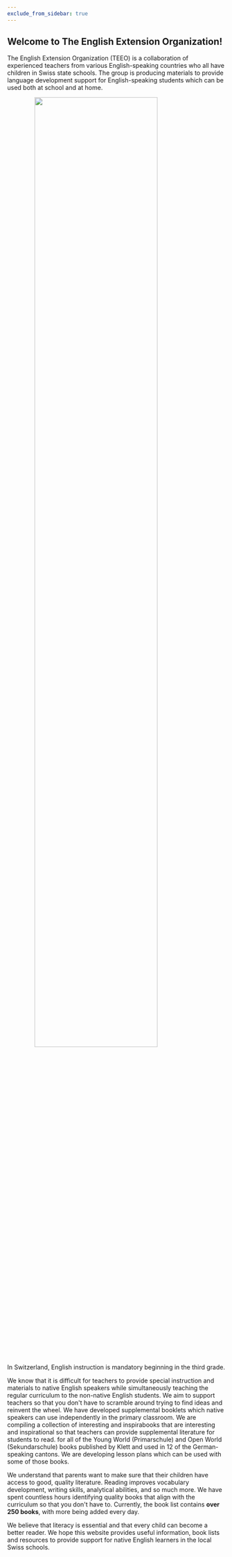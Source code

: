 ```yaml
---
exclude_from_sidebar: true
---
```


## Welcome to The English Extension Organization! 


The English Extension Organization (TEEO) is a collaboration of experienced teachers from various English-speaking countries who all have children in Swiss state schools. The group is producing materials to provide language development support for English-speaking students which can be used both at school and at home.  

<img src="https://i.imgur.com/msRysTK.png" width="75%" style="display:block;margin-left:auto;margin-right:auto;"/>
In Switzerland, English instruction is mandatory beginning in the third grade.  

We know that it is difficult for teachers to provide special instruction and materials to native English speakers while simultaneously teaching the regular curriculum to the non-native English students.  We aim to support  teachers so that you don't have to scramble around trying to find ideas and reinvent the wheel.  We have developed supplemental booklets which native speakers can use independently in the primary classroom.  We are compiling a collection of interesting and inspirabooks that are interesting and inspirational so that teachers can provide supplemental literature for students to read.  for all of the Young World (Primarschule) and Open World (Sekundarschule) books published by Klett and used in 12 of the German-speaking cantons. We are developing lesson plans which can be used with some of those books. 

We understand that parents want to make sure that their children have access to good, quality literature.  Reading improves vocabulary development, writing skills, analytical abilities, and so much more.  We have spent countless hours identifying quality books that align with the curriculum so that you don't have to.  Currently, the book list contains **over 250 books**, with more being added every day.

We believe that literacy is essential and that every child can become a better reader.  We hope this website provides useful information, book lists and resources to provide support for native English learners in the local Swiss schools.  

<!--stackedit_data:
eyJoaXN0b3J5IjpbLTExMDg0NTE3NjQsMTM1OTY0Nzg4MSwtMT
E5MTA5NzAwMCwtMTA4MzM4MzE0NCwtODAwMTM4NTY5LDEzNDE2
NTIxNDYsLTQyNzMyNDM1NSwtOTYzNTU0NDU1LDIwNzYzMjAyNj
gsLTQ5MDU4MDM3OSwtODE0NzE0NzU4LC0yMDM0MzAxNTY5LC0x
MDg1MDYzNjk4LC0xNjI0NzQ2MjcwLC0xMDUzMzk3NDAxLC0xNj
I0NzQ2MjcwLDczMDUyODgyOCwtOTUzODU0Mjc1LC05NTM4NTQy
NzUsLTI5MzgwNTYwMF19
-->
